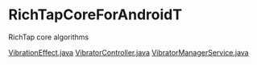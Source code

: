 # RichTapCoreForAndroidT
RichTap core algorithms

[VibrationEffect.java](https://android.googlesource.com/platform/frameworks/base/+/f3eb39a1842588e9a92c0addce686f0b220911f3/core/java/android/os/VibrationEffect.java)
[VibratorController.java](https://android.googlesource.com/platform/frameworks/base/+/2d4b60ee3ddeed89af9636f2243abad811e61aba/services/core/java/com/android/server/vibrator/VibratorController.java)
[VibratorManagerService.java](https://android.googlesource.com/platform/frameworks/base/+/f40ea52d7e1685f42f67b661e9d64dfde31dc0cc/services/core/java/com/android/server/vibrator/VibratorManagerService.java)

